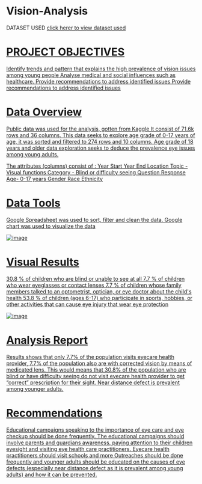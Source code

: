 # Vision-Analysis

DATASET  USED <a href="https://www.kaggle.com/datasets/prasad22/nhis-vision-and-eye-health-surveillance-dataset?resource=download">click herer to view dataset used 
# PROJECT OBJECTIVES
Identify trends and pattern that explains the high prevalence of vision issues among young people
Analyse medical and social influences such as healthcare. Provide recommendations to address identified issues
Provide recommendations to address identified issues

# Data Overview
Public data was used for the analysis, gotten from Kaggle
It consist of 71.6k rows and 36 columns.
This data seeks to explore age grade of 0-17 years of age, it was sorted and filtered to 274 rows and 10 columns.
Age grade of 18 years and older data exploration seeks to deduce the prevalence eye issues among young adults.

The attributes (columns) consist of :
Year Start
Year End
Location
Topic - Visual functions
Category - Blind or difficulty seeing
 Question
 Response
 Age- 0-17 years
 Gender
 Race Ethnicity

# Data Tools 
 Google Spreadsheet was used to sort, filter and clean the data.
 Google chart was used to visualize the data

![image](https://github.com/user-attachments/assets/897d4077-4e60-43a9-a11c-e2780b3d0f20)

# Visual Results
30.8 % of children who are blind or unable to see at all
7.7 % of children who wear eyeglasses or contact lenses
7.7 % of children whose family members talked to an optometrist, optician, or eye doctor about the child's health
53.8 % of children (ages 6-17) who participate in sports, hobbies, or other activities that can cause eye injury that wear eye protection

![image](https://github.com/user-attachments/assets/4b543e1f-f22e-4ac7-8036-4f7766cdf851)



# Analysis Report 
Results shows that only 7.7% of the population visits eyecare health provider, 7.7% of the population also are with corrected vision by means of medicated lens. 
This would means that 30.8% of the population who are blind or have difficulty seeing do not visit eyecare health provider to get “correct” prescription for their sight.
Near distance defect is prevalent among younger adults.

# Recommendations
Educational campaigns speaking to the importance of eye care and eye checkup should be done frequently. The educational campaigns should involve parents
and guardians awareness, paying attention to their children eyesight and visiting eye health care practitioners.
Eyecare health practitioners should visit schools and more
Outreaches should be done frequently and younger adults should be educated on the causes of eye defects (especially near distance defect as it is prevalent
among young adults) and how it can be prevented.

